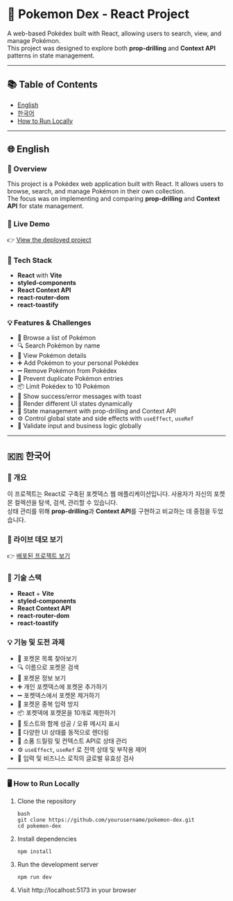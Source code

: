# 🧿 Pokemon Dex - React Project

A web-based Pokédex built with React, allowing users to search, view, and manage Pokémon.  
This project was designed to explore both **prop-drilling** and **Context API** patterns in state management.

---

## 📚 Table of Contents
- [English](#-english)
- [한국어](#-한국어)
- [How to Run Locally](#-HowtoRunLocally)

---

## 🌐 English

### 📝 Overview

This project is a Pokédex web application built with React. It allows users to browse, search, and manage Pokémon in their own collection.  
The focus was on implementing and comparing **prop-drilling** and **Context API** for state management.

### 🔗 Live Demo

👉 [View the deployed project](https://ganimjeong.github.io/poketmonSite)  

### 🔧 Tech Stack

- **React** with **Vite**
- **styled-components**
- **React Context API**
- **react-router-dom**
- **react-toastify**

### 💡 Features & Challenges

- 🧭 Browse a list of Pokémon  
- 🔍 Search Pokémon by name  
- 📖 View Pokémon details  
- ➕ Add Pokémon to your personal Pokédex  
- ➖ Remove Pokémon from Pokédex  
- 🚫 Prevent duplicate Pokémon entries  
- 📦 Limit Pokédex to 10 Pokémon  
- 📣 Show success/error messages with toast  
- 🎨 Render different UI states dynamically  
- 🔗 State management with prop-drilling and Context API  
- ⚙️ Control global state and side effects with `useEffect`, `useRef`  
- 🧪 Validate input and business logic globally

---

## 🇰🇷 한국어

### 📝 개요

이 프로젝트는 React로 구축된 포켓덱스 웹 애플리케이션입니다. 사용자가 자신의 포켓몬 컬렉션을 탐색, 검색, 관리할 수 있습니다.  
상태 관리를 위해 **prop-drilling**과 **Context API**를 구현하고 비교하는 데 중점을 두었습니다.

### 🔗 라이브 데모 보기

👉 [배포된 프로젝트 보기](https://ganimjeong.github.io/poketmonSite)  

### 🔧 기술 스택

- **React** + **Vite**
- **styled-components**
- **React Context API**
- **react-router-dom**
- **react-toastify**

### 💡 기능 및 도전 과제

- 🧭 포켓몬 목록 찾아보기  
- 🔍 이름으로 포켓몬 검색  
- 📖 포켓몬 정보 보기  
- ➕ 개인 포켓덱스에 포켓몬 추가하기  
- ➖ 포켓덱스에서 포켓몬 제거하기  
- 🚫 포켓몬 중복 입력 방지  
- 📦 포켓덱에 포켓몬을 10개로 제한하기  
- 📣 토스트와 함께 성공 / 오류 메시지 표시  
- 🎨 다양한 UI 상태를 동적으로 렌더링  
- 🔗 소품 드릴링 및 컨텍스트 API로 상태 관리  
- ⚙️  `useEffect`, `useRef`  로 전역 상태 및 부작용 제어  
- 🧪 입력 및 비즈니스 로직의 글로벌 유효성 검사

---

### 🖥️ How to Run Locally

1. Clone the repository  
   ```
   bash
   git clone https://github.com/yourusername/pokemon-dex.git
   cd pokemon-dex
   ```
2. Install dependencies

   ```
   npm install
   ```
3. Run the development server

   ```
   npm run dev
   ```
4. Visit http://localhost:5173 in your browser

